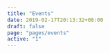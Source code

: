 ```yaml
---
title: "Events"
date: 2019-02-17T20:13:32+08:00
draft: false
page: "pages/events"
active: "1"
---
```

